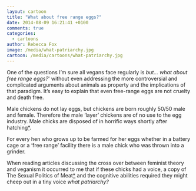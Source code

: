 ```yaml
---
layout: cartoon
title: "What about free range eggs?"
date: 2014-08-09 16:21:41 +0100
comments: true
categories: 
  - cartoons
author: Rebecca Fox
image: /media/what-patriarchy.jpg
cartoon: /media/cartoons/what-patriarchy.jpg
---
```

One of the questions I’m sure all vegans face regularly is *but… what about free range eggs?*' without even addressing the more controversial and complicated arguments about animals as property and the implications of that paradigm. It’s easy to explain that even free-range eggs are not cruelty and death free.<!--more-->

Male chickens do not lay eggs, but chickens are born roughly 50/50 male and female. Therefore the male ‘layer’ chickens are of no use to the egg industry. Male chicks are disposed of in horrific ways shortly after hatching[*](http://en.wikipedia.org/wiki/Chick_culling "details of the methods used for chick culling are available on Wikipedia ").

For every hen who grows up to be farmed for her eggs whether in a battery cage or a ‘free range’ facility there is a male chick who was thrown into a grinder.

When reading articles discussing the cross over between feminist theory and veganism it occurred to me that if these chicks had a voice, a copy of The Sexual Politics of Meat[*](http://www.caroljadams.com/spom.html "Carol J Adams’  The Sexual Politics of Meat is one of the most insightful books on this intersection and well worth a read") and the cognitive abilities required they might cheep out in a tiny voice *what patriarchy?*

